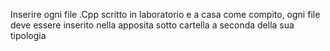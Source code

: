 Inserire ogni file .Cpp scritto in laboratorio e a casa come compito, ogni file deve essere inserito nella apposita sotto cartella a seconda della sua tipologia
